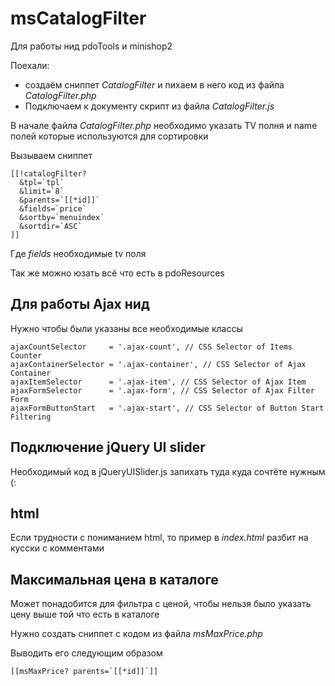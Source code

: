 # msCatalogFilter
Для работы нид pdoTools и minishop2

Поехали:

* создаём сниппет _CatalogFilter_ и пихаем в него код из файла _CatalogFilter.php_
* Подключаем к документу скрипт из файла _CatalogFilter.js_

В начале файла _CatalogFilter.php_ необходимо указать TV полня и name полей которые используются для сортировки

Вызываем сниппет
```
[[!catalogFilter?
  &tpl=`tpl`
  &limit=`8`
  &parents=`[[*id]]`
  &fields=`price`
  &sortby=`menuindex`
  &sortdir=`ASC`
]]
```
Где _fields_ необходимые tv поля

Так же можно юзать всё что есть в pdoResources

## Для работы Ajax нид
Нужно чтобы были указаны все необходимые классы
```
ajaxCountSelector     = '.ajax-count', // CSS Selector of Items Counter
ajaxContainerSelector = '.ajax-container', // CSS Selector of Ajax Container
ajaxItemSelector      = '.ajax-item', // CSS Selector of Ajax Item
ajaxFormSelector      = '.ajax-form', // CSS Selector of Ajax Filter Form
ajaxFormButtonStart   = '.ajax-start', // CSS Selector of Button Start Filtering
```

## Подключение jQuery UI slider
Необходимый код в jQueryUISlider.js запихать туда куда сочтёте нужным (:

## html
Если трудности с пониманием html, то пример в _index.html_ разбит на кусски с комментами

## Максимальная цена в каталоге
Может понадобится для фильтра с ценой, чтобы нельзя было указать цену выше той что есть в каталоге

Нужно создать сниппет с кодом из файла _msMaxPrice.php_

Выводить его следующим образом

```
[[msMaxPrice? parents=`[[*id]]`]]
```

